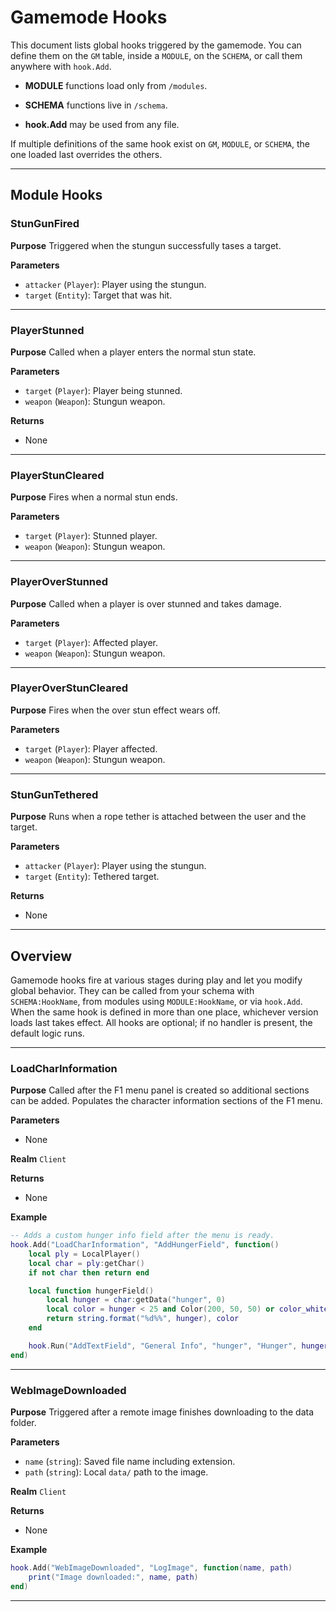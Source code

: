 # Gamemode Hooks

This document lists global hooks triggered by the gamemode. You can define them on the `GM` table, inside a `MODULE`, on the `SCHEMA`, or call them anywhere with `hook.Add`.

- **MODULE** functions load only from `/modules`.

- **SCHEMA** functions live in `/schema`.

- **hook.Add** may be used from any file.

If multiple definitions of the same hook exist on `GM`, `MODULE`, or `SCHEMA`, the one loaded last overrides the others.

---

## Module Hooks

### StunGunFired

**Purpose**
Triggered when the stungun successfully tases a target.

**Parameters**

- `attacker` (`Player`): Player using the stungun.
- `target` (`Entity`): Target that was hit.

---

### PlayerStunned

**Purpose**
Called when a player enters the normal stun state.

**Parameters**

- `target` (`Player`): Player being stunned.
- `weapon` (`Weapon`): Stungun weapon.

**Returns**
- None

---

### PlayerStunCleared

**Purpose**
Fires when a normal stun ends.

**Parameters**

- `target` (`Player`): Stunned player.
- `weapon` (`Weapon`): Stungun weapon.

---

### PlayerOverStunned

**Purpose**
Called when a player is over stunned and takes damage.

**Parameters**

- `target` (`Player`): Affected player.
- `weapon` (`Weapon`): Stungun weapon.

---

### PlayerOverStunCleared

**Purpose**
Fires when the over stun effect wears off.

**Parameters**

- `target` (`Player`): Player affected.
- `weapon` (`Weapon`): Stungun weapon.

---

### StunGunTethered

**Purpose**
Runs when a rope tether is attached between the user and the target.

**Parameters**

- `attacker` (`Player`): Player using the stungun.
- `target` (`Entity`): Tethered target.

**Returns**
- None

---

## Overview

Gamemode hooks fire at various stages during play and let you modify global behavior. They can be called from your schema with `SCHEMA:HookName`, from modules using `MODULE:HookName`, or via `hook.Add`. When the same hook is defined in more than one place, whichever version loads last takes effect. All hooks are optional; if no handler is present, the default logic runs.

---

### LoadCharInformation

**Purpose**
Called after the F1 menu panel is created so additional sections can be added. Populates the character information sections of the F1 menu.

**Parameters**

- None

**Realm**
`Client`

**Returns**
- None

**Example**

```lua
-- Adds a custom hunger info field after the menu is ready.
hook.Add("LoadCharInformation", "AddHungerField", function()
    local ply = LocalPlayer()
    local char = ply:getChar()
    if not char then return end

    local function hungerField()
        local hunger = char:getData("hunger", 0)
        local color = hunger < 25 and Color(200, 50, 50) or color_white
        return string.format("%d%%", hunger), color
    end

    hook.Run("AddTextField", "General Info", "hunger", "Hunger", hungerField)
end)
```

---

### WebImageDownloaded

**Purpose**
Triggered after a remote image finishes downloading to the data folder.

**Parameters**

- `name` (`string`): Saved file name including extension.
- `path` (`string`): Local `data/` path to the image.

**Realm**
`Client`

**Returns**
- None

**Example**

```lua
hook.Add("WebImageDownloaded", "LogImage", function(name, path)
    print("Image downloaded:", name, path)
end)
```

---

